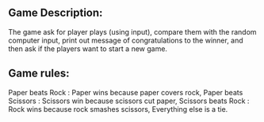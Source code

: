
Game Description:
-----------------
The game ask for player plays (using input), compare them with the random computer input, print out message of congratulations to the winner, and then ask if the players want to start a new game.

Game rules:
-----------
Paper    beats  Rock     : Paper wins because paper covers rock,
Paper    beats  Scissors : Scissors win because scissors cut paper,
Scissors beats  Rock     : Rock wins because rock smashes scissors,
Everything else is a tie.
